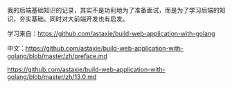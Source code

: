 我的后端基础知识的记录，其实不是功利地为了准备面试，而是为了学习后端的知识，夯实基础。同时对大前端开发也有启发。

学习来自：https://github.com/astaxie/build-web-application-with-golang

中文：https://github.com/astaxie/build-web-application-with-golang/blob/master/zh/preface.md

https://github.com/astaxie/build-web-application-with-golang/blob/master/zh/13.0.md
